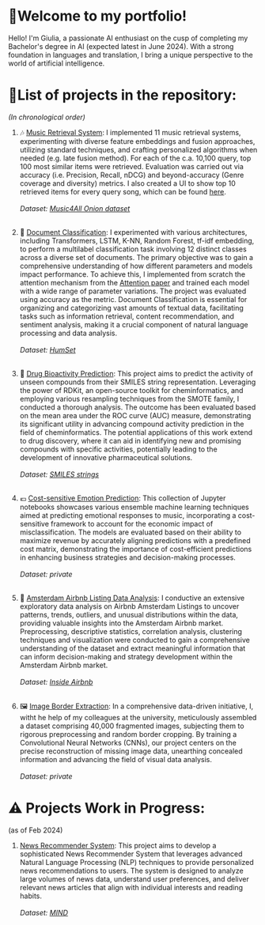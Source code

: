 # 👋Welcome to my portfolio!
Hello! I'm Giulia, a passionate AI enthusiast on the cusp of completing my Bachelor's degree in AI (expected latest in June 2024). With a strong foundation in languages and translation, I bring a unique perspective to the world of artificial intelligence. <br>

# 📝List of projects in the repository:
*(In chronological order)*
1. 🎶 [Music Retrieval System](https://github.com/Giuliasdfghjk/Portfolio/tree/main/Music_Retrieval_System): I implemented 11 music retrieval systems, experimenting with diverse feature embeddings and fusion approaches, utilizing standard techniques, and crafting personalized algorithms when needed (e.g. late fusion method). For each of the c.a. 10,100 query, top 100 most similar items were retrieved. Evaluation was carried out via accuracy (i.e. Precision, Recall, nDCG) and beyond-accuracy (Genre coverage and diversity) metrics. I also created a UI to show top 10 retrieved items for every query song, which can be found [here](https://multimediasearch-ui-5sbvf4gb6xjzgnewswoa9w.streamlit.app/).<br> <br>*Dataset: [Music4All Onion dataset](https://dl.acm.org/doi/abs/10.1145/3511808.3557656)* <br><br>


2. 📄 [Document Classification](https://github.com/Giuliasdfghjk/Portfolio/tree/main/Document_Classification): I experimented with various architectures, including Transformers, LSTM, K-NN, Random Forest, tf-idf embedding, to perform a multilabel classification task involving 12 distinct classes across a diverse set of documents. The primary objective was to gain a comprehensive understanding of how different parameters and models impact performance. To achieve this, I implemented from scratch the attention mechanism from the [Attention paper](https://arxiv.org/abs/1706.03762) and trained each model with a wide range of parameter variations. The project was evaluated using accuracy as the metric. Document Classification is essential for organizing and categorizing vast amounts of textual data, facilitating tasks such as information retrieval, content recommendation, and sentiment analysis, making it a crucial component of natural language processing and data analysis. <br> <br> *Dataset: [HumSet](https://blog.thedeep.io/humset/)*<br><br>

3. 💊 [Drug Bioactivity Prediction](https://github.com/Giuliasdfghjk/Portfolio/tree/main/Drug_Activity_Prediction): This project aims to predict the activity of unseen compounds from their SMILES string representation. Leveraging the power of RDKit, an open-source toolkit for cheminformatics, and employing various resampling techniques from the SMOTE family, I conducted a thorough analysis. The outcome has been evaluated based on the mean area under the ROC curve (AUC) measure, demonstrating its significant utility in advancing compound activity prediction in the field of cheminformatics. The potential applications of this work extend to drug discovery, where it can aid in identifying new and promising compounds with specific activities, potentially leading to the development of innovative pharmaceutical solutions.
<br><br> *Dataset: [SMILES strings](https://github.com/Giuliasdfghjk/Portfolio/tree/main/Drug_Activity_Prediction/data)* <br><br>


4. 💶 [Cost-sensitive Emotion Prediction](https://github.com/BianchiGiulia/Portfolio/tree/main/Cost-sentitive_Classification): This collection of Jupyter notebooks showcases various ensemble machine learning techniques aimed at predicting emotional responses to music, incorporating a cost-sensitive framework to account for the economic impact of misclassification. The models are evaluated based on their ability to maximize revenue by accurately aligning predictions with a predefined cost matrix, demonstrating the importance of cost-efficient predictions in enhancing business strategies and decision-making processes.
<br><br> *Dataset: private* <br><br>

5. 🏨 [Amsterdam Airbnb Listing Data Analysis](https://github.com/Giuliasdfghjk/Portfolio/tree/main/Airbnb_Data_Analysis): I conductive an extensive exploratory data analysis on Airbnb Amsterdam Listings to uncover patterns, trends, outliers, and unusual distributions within the data, providing valuable insights into the Amsterdam Airbnb market. Preprocessing, descriptive statistics, correlation analysis, clustering techniques and visualization were conducted to gain a comprehensive understanding of the dataset and extract meaningful information that can inform decision-making and strategy development within the Amsterdam Airbnb market.
<br><br> *Dataset: [Inside Airbnb](http://insideairbnb.com/get-the-data/)* <br><br>


6. 🖼️ [Image Border Extraction](https://github.com/Giuliasdfghjk/Portfolio/tree/main/Image_Extraction-SimpleCNN): In a comprehensive data-driven initiative, I, witht he help of my colleagues at the university, meticulously assembled a dataset comprising 40,000 fragmented images, subjecting them to rigorous preprocessing and random border cropping. By training a Convolutional Neural Networks (CNNs), our project centers on the precise reconstruction of missing image data, unearthing concealed information and advancing the field of visual data analysis.
   <br><br> *Dataset: private*

# ⚠️ Projects Work in Progress:
(as of Feb 2024)
1. [News Recommender System](https://github.com/Giuliasdfghjk/Portfolio/tree/main/News_Recommendation_System): This project aims to develop a sophisticated News Recommender System that leverages advanced Natural Language Processing (NLP) techniques to provide personalized news recommendations to users. The system is designed to analyze large volumes of news data, understand user preferences, and deliver relevant news articles that align with individual interests and reading habits. 
<br><br> *Dataset: [MIND](https://msnews.github.io/)*
